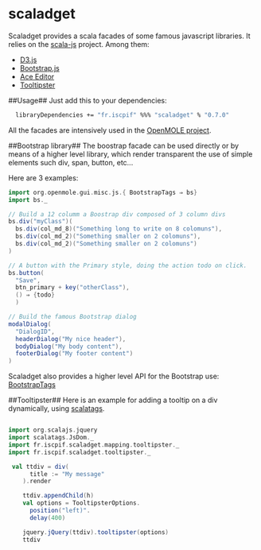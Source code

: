 scaladget
=========

Scaladget provides a scala facades of some famous javascript libraries. It relies on the [scala-js](http://www.scala-js.org/) project. Among them:
* [D3.js](d3js.org)
* [Bootstrap.js](http://getbootstrap.com/)
* [Ace Editor](http://ace.c9.io)
* [Tooltipster](http://iamceege.github.io/tooltipster/)

##Usage##
Just add this to your dependencies:
```sh
  libraryDependencies += "fr.iscpif" %%% "scaladget" % "0.7.0"
```

All the facades are intensively used in the [OpenMOLE project](https://github.com/openmole/openmole).


##Bootstrap library##
The boostrap facade can be used directly or by means of a higher level library, which render transparent the use of simple elements such div, span, button, etc...

Here are 3 examples:
```scala
import org.openmole.gui.misc.js.{ BootstrapTags ⇒ bs}
import bs._

// Build a 12 columm a Boostrap div composed of 3 column divs
bs.div("myClass")(
  bs.div(col_md_8)("Something long to write on 8 colomuns"),
  bs.div(col_md_2)("Something smaller on 2 colomuns"),
  bs.div(col_md_2)("Something smaller on 2 colomuns")
)

// A button with the Primary style, doing the action todo on click.
bs.button(
  "Save", 
  btn_primary + key("otherClass"), 
  () ⇒ {todo}
  )

// Build the famous Bootstrap dialog
modalDialog(
  "DialogID",
  headerDialog("My nice header"),
  bodyDialog("My body content"),
  footerDialog("My footer content")
)
```

Scaladget also provides a higher level API for the Bootstrap use: [BootstrapTags](https://github.com/mathieuleclaire/scaladget/blob/master/scaladget/src/main/scala/fr/iscpif/scaladget/api/BootstrapTags.scala)


##Tooltipster##
Here is an example for adding a tooltip on a div dynamically, using [scalatags](https://github.com/lihaoyi/scalatags).
```scala

import org.scalajs.jquery
import scalatags.JsDom._
import fr.iscpif.scaladget.mapping.tooltipster._
import fr.iscpif.scaladget.tooltipster._

 val ttdiv = div(
      title := "My message"
    ).render

    ttdiv.appendChild(h)
    val options = TooltipsterOptions.
      position("left)".
      delay(400)

    jquery.jQuery(ttdiv).tooltipster(options)
    ttdiv
```
